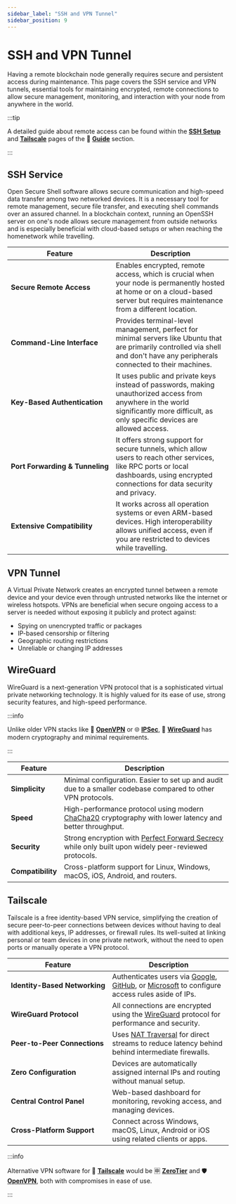 ```yaml
---
sidebar_label: "SSH and VPN Tunnel"
sidebar_position: 9
---
```


# SSH and VPN Tunnel

Having a remote blockchain node generally requires secure and persistent access during maintenance. This page covers the SSH service and VPN tunnels, essential tools for maintaining encrypted, remote connections to allow secure management, monitoring, and interaction with your node from anywhere in the world.

:::tip

A detailed guide about remote access can be found within the [**SSH Setup**](/docs/guides/ssh-setup/initialization.md) and [**Tailscale**](/docs/guides/external-access/tailscale.md) pages of the 📖 [**Guide**](/docs/guides/validator-setup/precautions.md) section.

:::

## SSH Service

Open Secure Shell software allows secure communication and high-speed data transfer among two networked devices. It is a necessary tool for remote management, secure file transfer, and executing shell commands over an assured channel. In a blockchain context, running an OpenSSH server on one's node allows secure management from outside networks and is especially beneficial with cloud-based setups or when reaching the homenetwork while travelling.

| Feature                                        | Description                                                                                                                                                                            |
| ---------------------------------------------- | -------------------------------------------------------------------------------------------------------------------------------------------------------------------------------------- |
| <nobr> **Secure Remote Access** </nobr>        | Enables encrypted, remote access, which is crucial when your node is permanently hosted at home or on a cloud-based server but requires maintenance from a different location.         |
| <nobr> **Command-Line Interface** </nobr>      | Provides terminal-level management, perfect for minimal servers like Ubuntu that are primarily controlled via shell and don't have any peripherals connected to their machines.        |
| <nobr> **Key-Based Authentication** </nobr>    | It uses public and private keys instead of passwords, making unauthorized access from anywhere in the world significantly more difficult, as only specific devices are allowed access. |
| <nobr> **Port Forwarding & Tunneling** </nobr> | It offers strong support for secure tunnels, which allow users to reach other services, like RPC ports or local dashboards, using encrypted connections for data security and privacy. |
| <nobr> **Extensive Compatibility** </nobr>     | It works across all operation systems or even ARM-based devices. High interoperability allows unified access, even if you are restricted to devices while travelling.                  |

## VPN Tunnel

A Virtual Private Network creates an encrypted tunnel between a remote device and your device even through untrusted networks like the internet or wireless hotspots. VPNs are beneficial when secure ongoing access to a server is needed without exposing it publicly and protect against:

- Spying on unencrypted traffic or packages
- IP-based censorship or filtering
- Geographic routing restrictions
- Unreliable or changing IP addresses

## WireGuard

WireGuard is a next-generation VPN protocol that is a sophisticated virtual private networking technology. It is highly valued for its ease of use, strong security features, and high-speed performance.

:::info

Unlike older VPN stacks like 🍊 [**OpenVPN**](https://github.com/OpenVPN/openvpn) or 🌐 [**IPSec**](https://github.com/hwdsl2/setup-ipsec-vpn), 🐉 [**WireGuard**](https://github.com/WireGuard/wireguard-linux) has modern cryptography and minimal requirements.

:::

| Feature                          | Description                                                                                                                                               |
| -------------------------------- | --------------------------------------------------------------------------------------------------------------------------------------------------------- |
| <nobr> **Simplicity** </nobr>    | Minimal configuration. Easier to set up and audit due to a smaller codebase compared to other VPN protocols.                                              |
| <nobr> **Speed** </nobr>         | High-performance protocol using modern [ChaCha20](https://en.wikipedia.org/wiki/ChaCha20-Poly1305) cryptography with lower latency and better throughput. |
| <nobr> **Security** </nobr>      | Strong encryption with [Perfect Forward Secrecy](https://en.wikipedia.org/wiki/Forward_secrecy) while only built upon widely peer-reviewed protocols.     |
| <nobr> **Compatibility** </nobr> | Cross-platform support for Linux, Windows, macOS, iOS, Android, and routers.                                                                              |

## Tailscale

Tailscale is a free identity-based VPN service, simplifying the creation of secure peer-to-peer connections between devices without having to deal with additional keys, IP addresses, or firewall rules. Its well-suited at linking personal or team devices in one private network, without the need to open ports or manually operate a VPN protocol.

| Feature                                      | Description                                                                                                                                                                      |
| -------------------------------------------- | -------------------------------------------------------------------------------------------------------------------------------------------------------------------------------- |
| <nobr> **Identity-Based Networking** </nobr> | Authenticates users via [Google](https://www.google.com/), [GitHub](https://www.github.com/), or [Microsoft](https://www.microsoft.com/) to configure access rules aside of IPs. |
| <nobr> **WireGuard Protocol** </nobr>        | All connections are encrypted using the [WireGuard](https://github.com/WireGuard/wireguard-linux) protocol for performance and security.                                         |
| <nobr> **Peer-to-Peer Connections** </nobr>  | Uses [NAT Traversal](https://en.wikipedia.org/wiki/NAT_traversal) for direct streams to reduce latency behind behind intermediate firewalls.                                     |
| <nobr> **Zero Configuration** </nobr>        | Devices are automatically assigned internal IPs and routing without manual setup.                                                                                                |
| <nobr> **Central Control Panel** </nobr>     | Web-based dashboard for monitoring, revoking access, and managing devices.                                                                                                       |
| <nobr> **Cross-Platform Support** </nobr>    | Connect across Windows, macOS, Linux, Android or iOS using related clients or apps.                                                                                              |

:::info

Alternative VPN software for 🦾 [**Tailscale**](https://tailscale.com/) would be 🈸 [**ZeroTier**](https://www.zerotier.com) and 🛡️ [**OpenVPN**](https://openvpn.net/community/), both with compromises in ease of use.

:::
